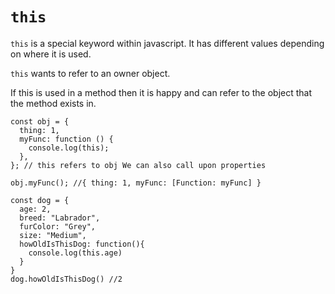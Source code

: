 # `this`

`this` is a special keyword within javascript. It has different values depending on where it is used.

`this` wants to refer to an owner object.

If this is used in a method then it is happy and can refer to the object that the method exists in. 

```
const obj = { 
  thing: 1, 
  myFunc: function () { 
    console.log(this); 
  }, 
}; // this refers to obj We can also call upon properties

obj.myFunc(); //{ thing: 1, myFunc: [Function: myFunc] }
```

```
const dog = {
  age: 2,
  breed: "Labrador",
  furColor: "Grey",
  size: "Medium",
  howOldIsThisDog: function(){
    console.log(this.age)
  }
}
dog.howOldIsThisDog() //2
```